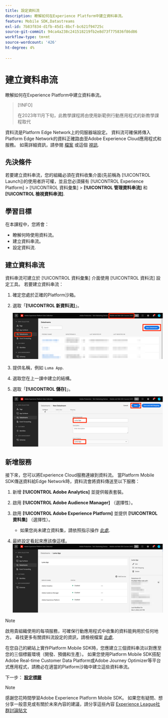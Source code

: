 ```yaml
---
title: 設定資料流
description: 瞭解如何在Experience Platform中建立資料串流。
feature: Mobile SDK,Datastreams
exl-id: 7b83f834-d1fb-45d1-8bcf-bc621f94725c
source-git-commit: 94ca4a238c241518219fb2e8d73f775836f86d86
workflow-type: tm+mt
source-wordcount: '426'
ht-degree: 4%

---
```


# 建立資料串流

瞭解如何在Experience Platform中建立資料串流。

>[!INFO]
>
> 在2023年11月下旬，此教學課程將由使用新範例行動應用程式的新教學課程取代

資料流是Platform Edge Network上的伺服器端設定。  資料流可確保將傳入Platform Edge Network的資料正確路由至Adobe Experience Cloud應用程式和服務。 如需詳細資訊，請參閱 [檔案](https://experienceleague.adobe.com/docs/experience-platform/edge/fundamentals/datastreams.html) 或這個 [視訊](https://experienceleague.adobe.com/docs/platform-learn/data-collection/edge-network/configure-datastreams.html).

## 先決條件

若要建立資料串流，您的組織必須在資料收集介面(先前稱為 [!UICONTROL Launch])的使用者許可權，並且您必須擁有 [!UICONTROL Experience Platform] > [!UICONTROL 資料彙集] > **[!UICONTROL 管理資料串流]** 和 **[!UICONTROL 檢視資料串流]**.

## 學習目標

在本課程中，您將會：

* 瞭解何時使用資料流。
* 建立資料串流。
* 設定資料流.

## 建立資料串流

資料串流可建立於 [!UICONTROL 資料彙集] 介面使用 [!UICONTROL 資料流] 設定工具。 若要建立資料串流：

1. 確定您處於正確的Platform沙箱。
1. 選取「**[!UICONTROL 新資料流]**」。

   ![資料串流首頁](assets/mobile-datastream-new.png)

1. 提供名稱，例如 `Luma App`.
1. 選取您在上一課中建立的結構。
1. 選取「**[!UICONTROL 儲存]**」。

   ![新資料串流](assets/mobile-datastream-name.png)


## 新增服務

接下來，您可以將Experience Cloud服務連線到資料流。 當Platform Mobile SDK傳送資料給Edge Network時，資料流會將資料傳送至以下服務：

1. 新增 **[!UICONTROL Adobe Analytics]** 並提供報表套裝。

1. 啟用 **[!UICONTROL Adobe Audience Manager]** （選擇性）。

1. 啟用 **[!UICONTROL Adobe Experience Platform]** 並提供 **[!UICONTROL 資料集]** （選擇性）。
   * 如果您尚未建立資料集，請依照指示操作 [此處](platform.md).

1. 最終設定看起來應該像這樣。
   ![資料流設定](assets/mobile-datastream-settings.png)


>[!NOTE]
>
>啟用貴組織使用的每項服務，可確保行動應用程式中收集的資料能夠用於任何地方。 尋找更多有關資料流設定的資訊，請檢視檔案 [此處](https://experienceleague.adobe.com/docs/experience-platform/edge/fundamentals/datastreams.html#adobe-experience-platform-settings).

在您自己的網站上實作Platform Mobile SDK時，您應建立三個資料串流以對應至您的三個標籤環境（開發、預備和生產）。 如果您使用Platform Mobile SDK搭配Adobe Real-time Customer Data Platform或Adobe Journey Optimizer等平台式應用程式，請務必在適當的Platform沙箱中建立這些資料串流。

下一步： **[設定標籤](configure-tags.md)**

>[!NOTE]
>
>感謝您花時間學習Adobe Experience Platform Mobile SDK。 如果您有疑問、想分享一般意見或有關於未來內容的建議，請分享這些內容 [Experience League社群討論貼文](https://experienceleaguecommunities.adobe.com/t5/adobe-experience-platform-launch/tutorial-discussion-implement-adobe-experience-cloud-in-mobile/td-p/443796)
